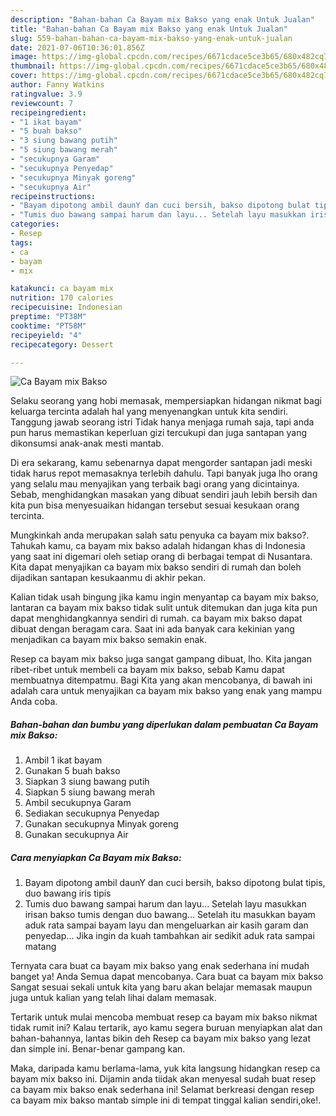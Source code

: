 ```yaml
---
description: "Bahan-bahan Ca Bayam mix Bakso yang enak Untuk Jualan"
title: "Bahan-bahan Ca Bayam mix Bakso yang enak Untuk Jualan"
slug: 559-bahan-bahan-ca-bayam-mix-bakso-yang-enak-untuk-jualan
date: 2021-07-06T10:36:01.856Z
image: https://img-global.cpcdn.com/recipes/6671cdace5ce3b65/680x482cq70/ca-bayam-mix-bakso-foto-resep-utama.jpg
thumbnail: https://img-global.cpcdn.com/recipes/6671cdace5ce3b65/680x482cq70/ca-bayam-mix-bakso-foto-resep-utama.jpg
cover: https://img-global.cpcdn.com/recipes/6671cdace5ce3b65/680x482cq70/ca-bayam-mix-bakso-foto-resep-utama.jpg
author: Fanny Watkins
ratingvalue: 3.9
reviewcount: 7
recipeingredient:
- "1 ikat bayam"
- "5 buah bakso"
- "3 siung bawang putih"
- "5 siung bawang merah"
- "secukupnya Garam"
- "secukupnya Penyedap"
- "secukupnya Minyak goreng"
- "secukupnya Air"
recipeinstructions:
- "Bayam dipotong ambil daunY dan cuci bersih, bakso dipotong bulat tipis, duo bawang iris tipis"
- "Tumis duo bawang sampai harum dan layu... Setelah layu masukkan irisan bakso tumis dengan duo bawang... Setelah itu masukkan bayam aduk rata sampai bayam layu dan mengeluarkan air kasih garam dan penyedap... Jika ingin da kuah tambahkan air sedikit aduk rata sampai matang"
categories:
- Resep
tags:
- ca
- bayam
- mix

katakunci: ca bayam mix 
nutrition: 170 calories
recipecuisine: Indonesian
preptime: "PT38M"
cooktime: "PT58M"
recipeyield: "4"
recipecategory: Dessert

---
```



![Ca Bayam mix Bakso](https://img-global.cpcdn.com/recipes/6671cdace5ce3b65/680x482cq70/ca-bayam-mix-bakso-foto-resep-utama.jpg)

Selaku seorang yang hobi memasak, mempersiapkan hidangan nikmat bagi keluarga tercinta adalah hal yang menyenangkan untuk kita sendiri. Tanggung jawab seorang istri Tidak hanya menjaga rumah saja, tapi anda pun harus memastikan keperluan gizi tercukupi dan juga santapan yang dikonsumsi anak-anak mesti mantab.

Di era  sekarang, kamu sebenarnya dapat mengorder santapan jadi meski tidak harus repot memasaknya terlebih dahulu. Tapi banyak juga lho orang yang selalu mau menyajikan yang terbaik bagi orang yang dicintainya. Sebab, menghidangkan masakan yang dibuat sendiri jauh lebih bersih dan kita pun bisa menyesuaikan hidangan tersebut sesuai kesukaan orang tercinta. 



Mungkinkah anda merupakan salah satu penyuka ca bayam mix bakso?. Tahukah kamu, ca bayam mix bakso adalah hidangan khas di Indonesia yang saat ini digemari oleh setiap orang di berbagai tempat di Nusantara. Kita dapat menyajikan ca bayam mix bakso sendiri di rumah dan boleh dijadikan santapan kesukaanmu di akhir pekan.

Kalian tidak usah bingung jika kamu ingin menyantap ca bayam mix bakso, lantaran ca bayam mix bakso tidak sulit untuk ditemukan dan juga kita pun dapat menghidangkannya sendiri di rumah. ca bayam mix bakso dapat dibuat dengan beragam cara. Saat ini ada banyak cara kekinian yang menjadikan ca bayam mix bakso semakin enak.

Resep ca bayam mix bakso juga sangat gampang dibuat, lho. Kita jangan ribet-ribet untuk membeli ca bayam mix bakso, sebab Kamu dapat membuatnya ditempatmu. Bagi Kita yang akan mencobanya, di bawah ini adalah cara untuk menyajikan ca bayam mix bakso yang enak yang mampu Anda coba.

<!--inarticleads1-->

##### Bahan-bahan dan bumbu yang diperlukan dalam pembuatan Ca Bayam mix Bakso:

1. Ambil 1 ikat bayam
1. Gunakan 5 buah bakso
1. Siapkan 3 siung bawang putih
1. Siapkan 5 siung bawang merah
1. Ambil secukupnya Garam
1. Sediakan secukupnya Penyedap
1. Gunakan secukupnya Minyak goreng
1. Gunakan secukupnya Air




<!--inarticleads2-->

##### Cara menyiapkan Ca Bayam mix Bakso:

1. Bayam dipotong ambil daunY dan cuci bersih, bakso dipotong bulat tipis, duo bawang iris tipis
1. Tumis duo bawang sampai harum dan layu... Setelah layu masukkan irisan bakso tumis dengan duo bawang... Setelah itu masukkan bayam aduk rata sampai bayam layu dan mengeluarkan air kasih garam dan penyedap... Jika ingin da kuah tambahkan air sedikit aduk rata sampai matang




Ternyata cara buat ca bayam mix bakso yang enak sederhana ini mudah banget ya! Anda Semua dapat mencobanya. Cara buat ca bayam mix bakso Sangat sesuai sekali untuk kita yang baru akan belajar memasak maupun juga untuk kalian yang telah lihai dalam memasak.

Tertarik untuk mulai mencoba membuat resep ca bayam mix bakso nikmat tidak rumit ini? Kalau tertarik, ayo kamu segera buruan menyiapkan alat dan bahan-bahannya, lantas bikin deh Resep ca bayam mix bakso yang lezat dan simple ini. Benar-benar gampang kan. 

Maka, daripada kamu berlama-lama, yuk kita langsung hidangkan resep ca bayam mix bakso ini. Dijamin anda tiidak akan menyesal sudah buat resep ca bayam mix bakso enak sederhana ini! Selamat berkreasi dengan resep ca bayam mix bakso mantab simple ini di tempat tinggal kalian sendiri,oke!.

